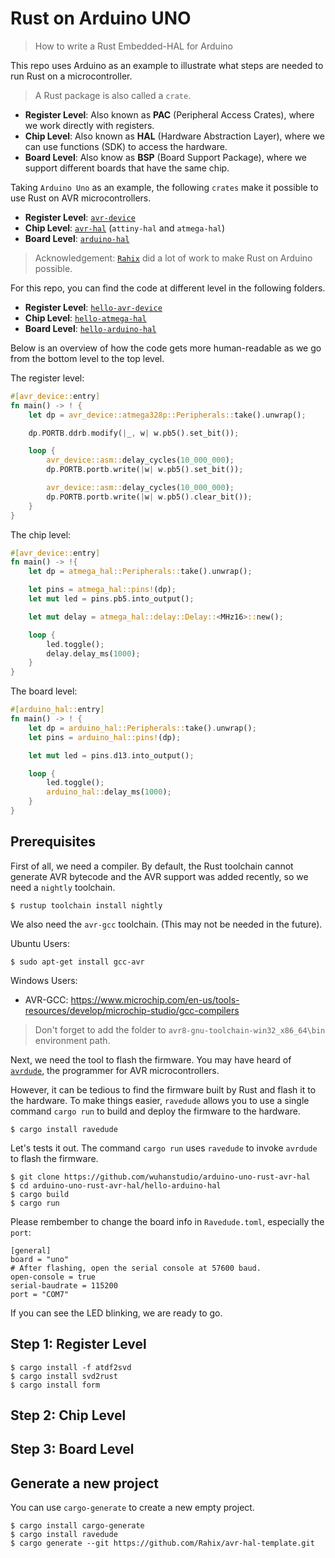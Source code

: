 # Rust on Arduino UNO

> How to write a Rust Embedded-HAL for Arduino

This repo uses Arduino as an example to illustrate what steps are needed to run Rust on a microcontroller.

> A Rust package is also called a `crate`.

- **Register Level**: Also known as **PAC** (Peripheral Access Crates), where we work directly with registers.
- **Chip Level**: Also known as **HAL** (Hardware Abstraction Layer), where we can use functions (SDK) to access the hardware.
- **Board Level**: Also know as **BSP** (Board Support Package), where we support different boards that have the same chip.

Taking `Arduino Uno` as an example, the following `crates` make it possible to use Rust on AVR microcontrollers.

- **Register Level**: [`avr-device`](https://crates.io/crates/avr-device)
- **Chip Level**: [`avr-hal`](https://github.com/Rahix/avr-hal) (`attiny-hal` and `atmega-hal`)
- **Board Level**: [`arduino-hal`](https://github.com/Rahix/avr-hal/tree/main/arduino-hal)

> Acknowledgement: [`Rahix`](https://github.com/Rahix/) did a lot of work to make Rust on Arduino possible.

For this repo, you can find the code at different level in the following folders.

- **Register Level**: [`hello-avr-device`](hello-avr-device/)
- **Chip Level**: [`hello-atmega-hal`](hello-atmega-hal/)
- **Board Level**: [`hello-arduino-hal`](hello-arduino-hal/)

Below is an overview of how the code gets more human-readable as we go from the bottom level to the top level.

The register level:

```Rust
#[avr_device::entry]
fn main() -> ! {
    let dp = avr_device::atmega328p::Peripherals::take().unwrap();

    dp.PORTB.ddrb.modify(|_, w| w.pb5().set_bit());

    loop {
        avr_device::asm::delay_cycles(10_000_000);
        dp.PORTB.portb.write(|w| w.pb5().set_bit());

        avr_device::asm::delay_cycles(10_000_000);
        dp.PORTB.portb.write(|w| w.pb5().clear_bit());
    }
}
```

The chip level:

```Rust
#[avr_device::entry]
fn main() -> !{
    let dp = atmega_hal::Peripherals::take().unwrap();

    let pins = atmega_hal::pins!(dp);
    let mut led = pins.pb5.into_output();

    let mut delay = atmega_hal::delay::Delay::<MHz16>::new();

    loop {
        led.toggle();
        delay.delay_ms(1000);
    }
}
```

The board level:

```Rust
#[arduino_hal::entry]
fn main() -> ! {
    let dp = arduino_hal::Peripherals::take().unwrap();
    let pins = arduino_hal::pins!(dp);

    let mut led = pins.d13.into_output();

    loop {
        led.toggle();
        arduino_hal::delay_ms(1000);
    }
}
```

## Prerequisites

First of all, we need a compiler. By default, the Rust toolchain cannot generate AVR bytecode and the AVR support was added recently, so we need a `nightly` toolchain.

```
$ rustup toolchain install nightly
```

We also need the `avr-gcc` toolchain. (This may not be needed in the future).

Ubuntu Users:

```
$ sudo apt-get install gcc-avr
```

Windows Users:

- AVR-GCC: https://www.microchip.com/en-us/tools-resources/develop/microchip-studio/gcc-compilers

> Don't forget to add the folder to `avr8-gnu-toolchain-win32_x86_64\bin` environment path.

Next, we need the tool to flash the firmware. You may have heard of [`avrdude`](https://github.com/avrdudes/avrdude), the programmer for AVR microcontrollers.

However, it can be tedious to find the firmware built by Rust and flash it to the hardware. To make things easier, `ravedude` allows you to use a single command `cargo run` to build and deploy the firmware to the hardware.

```
$ cargo install ravedude
```

Let's tests it out. The command `cargo run` uses `ravedude` to invoke `avrdude` to flash the firmware.

```
$ git clone https://github.com/wuhanstudio/arduino-uno-rust-avr-hal
$ cd arduino-uno-rust-avr-hal/hello-arduino-hal
$ cargo build
$ cargo run
```

Please rembember to change the board info in `Ravedude.toml`, especially the `port`:

```
[general]
board = "uno"
# After flashing, open the serial console at 57600 baud.
open-console = true
serial-baudrate = 115200
port = "COM7"
```

If you can see the LED blinking, we are ready to go.

## Step 1: Register Level

```
$ cargo install -f atdf2svd
$ cargo install svd2rust
$ cargo install form
```

## Step 2: Chip Level


## Step 3: Board Level



## Generate a new project

You can use `cargo-generate` to create a new empty project.

```
$ cargo install cargo-generate
$ cargo install ravedude
$ cargo generate --git https://github.com/Rahix/avr-hal-template.git
```
